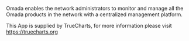 Omada enables the network administrators to monitor and manage all the Omada products in the network with a centralized management platform.

This App is supplied by TrueCharts, for more information please visit https://truecharts.org
